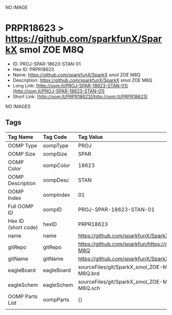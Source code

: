 


  
NO IMAGE  
# PRPR18623 > https://github.com/sparkfunX/SparkX smol ZOE M8Q

- ID: PROJ-SPAR-18623-STAN-01
- Hex ID: PRPR18623
- Name: https://github.com/sparkfunX/SparkX smol ZOE M8Q
- Description: https://github.com/sparkfunX/SparkX smol ZOE M8Q
- Long Link: [http://oom.lt/PROJ-SPAR-18623-STAN-01](http://oom.lt/PROJ-SPAR-18623-STAN-01)
- Short Link: [http://oom.lt/PRPR18623](http://oom.lt/PRPR18623)
  
NO IMAGES  
## Tags
  

|Tag Name|Tag Code|Tag Value|
| :--- | :--- | :--- |
|OOMP Type|oompType|PROJ|
|OOMP Size|oompSize|SPAR|
|OOMP Color|oompColor|18623|
|OOMP Description|oompDesc|STAN|
|OOMP Index|oompIndex|01|
|Full OOMP ID|oompID|PROJ-SPAR-18623-STAN-01|
|Hex ID (short code)|hexID|PRPR18623|
|name|name|https://github.com/sparkfunX/SparkX smol ZOE M8Q|
|gitRepo|gitRepo|https://github.com/sparkfun/https://github.com/sparkfunX/SparkX_smol_ZOE-M8Q|
|gitName|gitName|https://github.com/sparkfunX/SparkX_smol_ZOE-M8Q|
|eagleBoard|eagleBoard|sourceFiles/git/SparkX_smol_ZOE-M8Q/Hardware/SparkX_smol_ZOE-M8Q.brd|
|eagleSchem|eagleSchem|sourceFiles/git/SparkX_smol_ZOE-M8Q/Hardware/SparkX_smol_ZOE-M8Q.sch|
|OOMP Parts List|oompParts|{}|
||||
